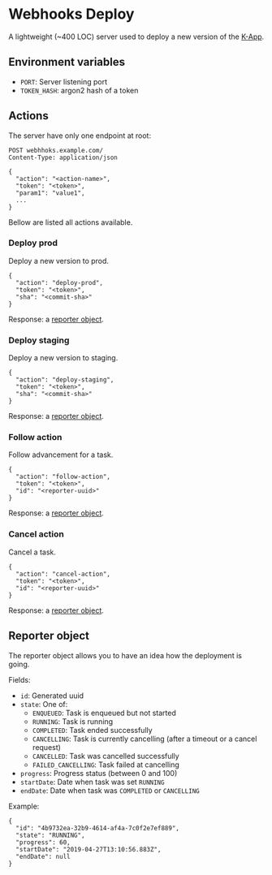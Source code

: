 # Webhooks Deploy

A lightweight (~400 LOC) server used to deploy a new version of the
[K-App](https://github.com/K-Fet/K-App/).

## Environment variables

- `PORT`: Server listening port
- `TOKEN_HASH`: argon2 hash of a token

## Actions

The server have only one endpoint at root:
```
POST webhhoks.example.com/
Content-Type: application/json

{
  "action": "<action-name>",
  "token": "<token>",
  "param1": "value1",
  ...
}
```

Bellow are listed all actions available.

### Deploy prod

Deploy a new version to prod.

```json5
{
  "action": "deploy-prod",
  "token": "<token>",
  "sha": "<commit-sha>"
}
```

Response: a [reporter object](#reporter-object).

### Deploy staging

Deploy a new version to staging.

```json5
{
  "action": "deploy-staging",
  "token": "<token>",
  "sha": "<commit-sha>"
}
```

Response: a [reporter object](#reporter-object).

### Follow action

Follow advancement for a task.

```json5
{
  "action": "follow-action",
  "token": "<token>",
  "id": "<reporter-uuid>"
}
```

Response: a [reporter object](#reporter-object).

### Cancel action

Cancel a task.

```json5
{
  "action": "cancel-action",
  "token": "<token>",
  "id": "<reporter-uuid>"
}
```

Response: a [reporter object](#reporter-object).


## Reporter object

The reporter object allows you to have an idea how the deployment is going.

Fields:
- `id`: Generated uuid
- `state`: One of:
  - `ENQUEUED`: Task is enqueued but not started
  - `RUNNING`: Task is running
  - `COMPLETED`: Task ended successfully
  - `CANCELLING`: Task is currently cancelling (after a timeout or a cancel request)
  - `CANCELLED`: Task was cancelled successfully
  - `FAILED_CANCELLING`: Task failed at cancelling
- `progress`: Progress status (between 0 and 100)
- `startDate`: Date when task was set `RUNNING`
- `endDate`: Date when task was `COMPLETED` or `CANCELLING` 
  
  
Example:
```json5
{
  "id": "4b9732ea-32b9-4614-af4a-7c0f2e7ef889",
  "state": "RUNNING",
  "progress": 60,
  "startDate": "2019-04-27T13:10:56.883Z",
  "endDate": null
}
```
